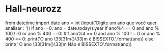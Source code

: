 # Hall-neurozz
  from datetime import date
ano = int (input('Digite um ano que você quer analisar : '))
if ano==0:
    ano = date.today().year
if ano%4 == 0 and ano % 100 !=0 or ano % 400 ==0:
#if ano%4 == 0  and ano % 100 ! = 0 or ano % 400 == 0:
    print('O ano \33[31m{}\33[m é BISSEXTO.'.format(ano))
else:
    print(' O ano \33[31m{}\33[m Não é BISSEXTO'.format(ano))
